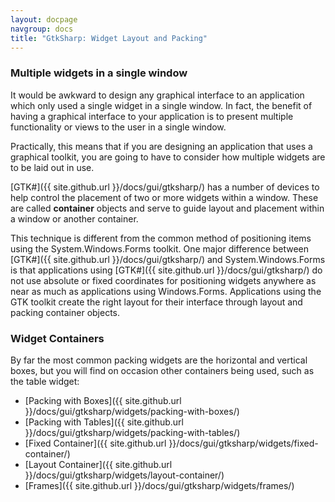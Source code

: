 ```yaml
---
layout: docpage
navgroup: docs
title: "GtkSharp: Widget Layout and Packing"
---
```


### Multiple widgets in a single window

It would be awkward to design any graphical interface to an application which only used a single widget in a single window. In fact, the benefit of having a graphical interface to your application is to present multiple functionality or views to the user in a single window.

Practically, this means that if you are designing an application that uses a graphical toolkit, you are going to have to consider how multiple widgets are to be laid out in use.

[GTK\#]({{ site.github.url }}/docs/gui/gtksharp/) has a number of devices to help control the placement of two or more widgets within a window. These are called **container** objects and serve to guide layout and placement within a window or another container.

This technique is different from the common method of positioning items using the System.Windows.Forms toolkit. One major difference between [GTK\#]({{ site.github.url }}/docs/gui/gtksharp/) and System.Windows.Forms is that applications using [GTK\#]({{ site.github.url }}/docs/gui/gtksharp/) do not use absolute or fixed coordinates for positioning widgets anywhere as near as much as applications using Windows.Forms. Applications using the GTK toolkit create the right layout for their interface through layout and packing container objects.

### Widget Containers

By far the most common packing widgets are the horizontal and vertical boxes, but you will find on occasion other containers being used, such as the table widget:

-   [Packing with Boxes]({{ site.github.url }}/docs/gui/gtksharp/widgets/packing-with-boxes/)
-   [Packing with Tables]({{ site.github.url }}/docs/gui/gtksharp/widgets/packing-with-tables/)
-   [Fixed Container]({{ site.github.url }}/docs/gui/gtksharp/widgets/fixed-container/)
-   [Layout Container]({{ site.github.url }}/docs/gui/gtksharp/widgets/layout-container/)
-   [Frames]({{ site.github.url }}/docs/gui/gtksharp/widgets/frames/)


